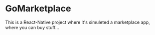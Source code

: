 # GoMarketplace

This is a React-Native project where it's simuleted a marketplace app, where you can buy stuff...
